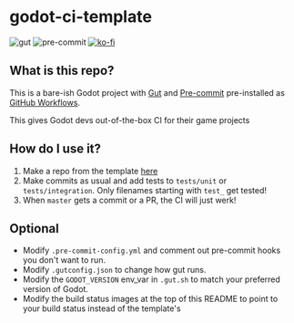 # godot-ci-template

![gut](https://github.com/jason-h-35/godot-ci-template/workflows/gut/badge.svg)
![pre-commit](https://github.com/jason-h-35/godot-ci-template/workflows/pre-commit/badge.svg)
[![ko-fi](https://www.ko-fi.com/img/githubbutton_sm.svg)](https://ko-fi.com/V7V51YS7O)

## What is this repo?
This is a bare-ish Godot project with
[Gut](https://github.com/bitwes/Gut) and [Pre-commit](https://pre-commit.com/)
pre-installed as [GitHub Workflows](https://docs.github.com/en/actions/reference/workflow-syntax-for-github-actions).

This gives Godot devs out-of-the-box CI for their game projects

## How do I use it?
1. Make a repo from the template [here](https://github.com/jason-h-35/godot-ci-template/generate)
2. Make commits as usual and add tests to `tests/unit` or `tests/integration`. Only filenames starting with `test_` get tested!
3. When `master` gets a commit or a PR, the CI will just werk!

## Optional
* Modify `.pre-commit-config.yml` and comment out pre-commit hooks you don't want to run.
* Modify `.gutconfig.json` to change how gut runs.
* Modify the `GODOT_VERSION` env_var in `.gut.sh` to match your preferred version of Godot.
* Modify the build status images at the top of this README to point to your build status instead of the template's
